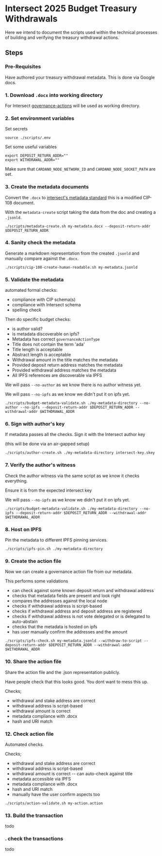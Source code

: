 # Intersect 2025 Budget Treasury Withdrawals

Here we intend to document the scripts used within the technical processes of building and verifying the treasury withdrawal actions.

## Steps

### Pre-Requisites

Have authored your treasury withdrawal metadata.
This is done via Google docs.

### 1. Download `.docx` into working directory

For Intersect [governance-actions](https://github.com/IntersectMBO/governance-actions) will be used as working directory.

### 2. Set environment variables

Set secrets

```shell
source ./scripts/.env
```

Set some useful variables

```shell
export DEPOSIT_RETURN_ADDR=""
export WITHDRAWAL_ADDR=""
```

Make sure that `CARDANO_NODE_NETWORK_ID` and `CARDANO_NODE_SOCKET_PATH` are set.


### 3. Create the metadata documents

Convert the `.docx` to [intersect's metadata standard](https://github.com/IntersectMBO/governance-actions/tree/main/schemas)
this is a modified CIP-108 document.

With the `metadata-create` script taking the data from the doc and creating a `.jsonld`.

```shell
./scripts/metadata-create.sh my-metadata.docx --deposit-return-addr $DEPOSIT_RETURN_ADDR
```

### 4. Sanity check the metadata

Generate a markdown representation from the created `.jsonld`
and manually compare against the `.docx`.

```shell
./scripts/cip-108-create-human-readable.sh my-metadata.jsonld
```

### 5. Validate the metadata

automated formal checks:
- compliance with CIP schema(s)
- compliance with Intersect schema
- spelling check

Then do specific budget checks:
- is author valid?
- is metadata discoverable on ipfs?
- Metadata has correct `governanceActionType`
- Title does not contain the term 'ada'
- Title length is acceptable
- Abstract length is acceptable
- Withdrawal amount in the title matches the metadata
- Provided deposit return address matches the metadata
- Provided withdrawal address matches the metadata
- All IPFS references are discoverable via IPFS

We will pass `--no-author` as we know there is no author witness yet.

We will pass `--no-ipfs` as we know we didn't put it on ipfs yet.

```shell
./scripts/budget-metadata-validate.sh ./my-metadata-directory --no-author --no-ipfs --deposit-return-addr $DEPOSIT_RETURN_ADDR --withdrawal-addr $WITHDRAWAL_ADDR
```

### 6. Sign with author's key

If metadata passes all the checks.
Sign it with the Intersect author key

(this will be done via an air-gapped setup)

```shell
./scripts/author-create.sh ./my-metadata-directory intersect-key.skey
```

### 7. Verify the author's witness

Check the author witness via the same script
as we know it checks everything.

Ensure it is from the expected intersect key

We will pass `--no-ipfs` as we know we didn't put it on ipfs yet.

```shell
./scripts/budget-metadata-validate.sh ./my-metadata-directory --no-ipfs --deposit-return-addr $DEPOSIT_RETURN_ADDR --withdrawal-addr $WITHDRAWAL_ADDR
```

### 8. Host on IPFS

Pin the metadata to different IPFS pinning services.

```shell
./scripts/ipfs-pin.sh ./my-metadata-directory
```

### 9. Create the action file

Now we can create a governance action file from our metadata.

This performs some validations
- can check against some known deposit return and withdrawal address
- checks that metadata fields are present and look right
- compares the addresses against the local node
- checks if withdrawal address is script-based
- checks if withdrawal address and deposit address are registered
- checks if withdrawal address is not vote delegated or is delegated to auto-abstain
- checks that the metadata is hosted on ipfs
- has user manually confirm the addresses and the amount

```shell
./scripts/ipfs-check.sh my-metadata.jsonld --withdraw-to-script --deposit-return-addr $DEPOSIT_RETURN_ADDR --withdrawal-addr $WITHDRAWAL_ADDR
```

### 10. Share the action file

Share the action file and the .json representation publicly.

Have people check that this looks good.
You dont want to mess this up.

Checks;
- withdrawal and stake address are correct
- withdrawal address is script-based
- withdrawal amount is correct
- metadata compliance with .docx
- hash and URI match

### 12. Check action file

Automated checks.

Checks;
- withdrawal and stake address are correct
- withdrawal address is script-based
- withdrawal amount is correct -- can auto-check against title
- metadata accessible via IPFS
- metadata compliance with .docx
- hash and URI match
- manually have the user confirm aspects too

```shell
./scripts/action-validate.sh my-action.action
```

### 13. Build the transaction

todo

### . check the transactions

todo